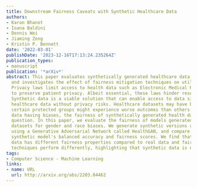 ```yaml
---
title: Downstream Fairness Caveats with Synthetic Healthcare Data
authors:
- Karan Bhanot
- Ioana Baldini
- Dennis Wei
- Jiaming Zeng
- Kristin P. Bennett
date: '2022-03-01'
publishDate: '2023-12-16T17:13:24.235264Z'
publication_types:
- manuscript
publication: '*arXiv*'
abstract: This paper evaluates synthetically generated healthcare data for biases
  and investigates the effect of fairness mitigation techniques on utility-fairness.
  Privacy laws limit access to health data such as Electronic Medical Records (EMRs)
  to preserve patient privacy. Albeit essential, these laws hinder research reproducibility.
  Synthetic data is a viable solution that can enable access to data similar to real
  healthcare data without privacy risks. Healthcare datasets may have biases in which
  certain protected groups might experience worse outcomes than others. With the real
  data having biases, the fairness of synthetically generated health data comes into
  question. In this paper, we evaluate the fairness of models generated on two healthcare
  datasets for gender and race biases. We generate synthetic versions of the dataset
  using a Generative Adversarial Network called HealthGAN, and compare the real and
  synthetic model's balanced accuracy and fairness scores. We find that synthetic
  data has different fairness properties compared to real data and fairness mitigation
  techniques perform differently, highlighting that synthetic data is not bias free.
tags:
- Computer Science - Machine Learning
links:
- name: URL
  url: http://arxiv.org/abs/2203.04462
---
```

